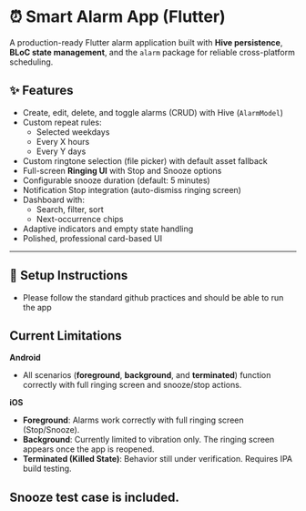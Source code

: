 # ⏰ Smart Alarm App (Flutter)

A production-ready Flutter alarm application built with **Hive persistence**, **BLoC state management**, and the `alarm` package for reliable cross-platform scheduling.  

## ✨ Features

- Create, edit, delete, and toggle alarms (CRUD) with Hive (`AlarmModel`)
- Custom repeat rules:
  - Selected weekdays
  - Every X hours
  - Every Y days
- Custom ringtone selection (file picker) with default asset fallback
- Full-screen **Ringing UI** with Stop and Snooze options
- Configurable snooze duration (default: 5 minutes)
- Notification Stop integration (auto-dismiss ringing screen)
- Dashboard with:
  - Search, filter, sort
  - Next-occurrence chips
- Adaptive indicators and empty state handling
- Polished, professional card-based UI

---

## 🚀 Setup Instructions

- Please follow the standard github practices and should be able to run the app

## Current Limitations

**Android**
- All scenarios (**foreground**, **background**, and **terminated**) function correctly with full ringing screen and snooze/stop actions.


**iOS**
- **Foreground**: Alarms work correctly with full ringing screen (Stop/Snooze).  
- **Background**: Currently limited to vibration only. The ringing screen appears once the app is reopened.  
- **Terminated (Killed State)**: Behavior still under verification. Requires IPA build testing.  

## Snooze test case is included.





